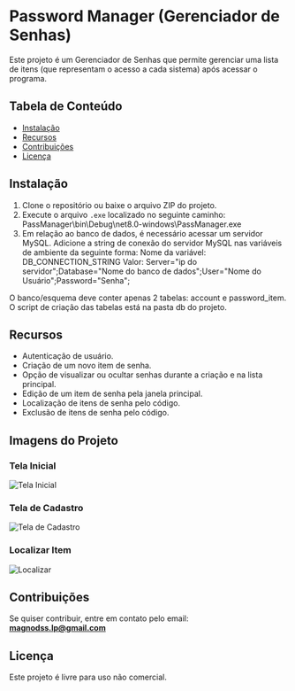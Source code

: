 ﻿# Password Manager (Gerenciador de Senhas)

Este projeto é um Gerenciador de Senhas que permite gerenciar uma lista de itens (que representam o acesso a cada sistema) após acessar o programa.

## Tabela de Conteúdo

- [Instalação](#instalação)
- [Recursos](#recursos)
- [Contribuições](#contribuições)
- [Licença](#licença)

## Instalação

1. Clone o repositório ou baixe o arquivo ZIP do projeto.
2. Execute o arquivo `.exe` localizado no seguinte caminho: PassManager\bin\Debug\net8.0-windows\PassManager.exe
3. Em relação ao banco de dados, é necessário acessar um servidor MySQL. Adicione a string de conexão do servidor MySQL nas variáveis de ambiente da seguinte forma:
Nome da variável: DB_CONNECTION_STRING
Valor: Server="ip do servidor";Database="Nome do banco de dados";User="Nome do Usuário";Password="Senha";

O banco/esquema deve conter apenas 2 tabelas: account e password_item. O script de criação das tabelas está na pasta db do projeto.

## Recursos

- Autenticação de usuário.
- Criação de um novo item de senha.
- Opção de visualizar ou ocultar senhas durante a criação e na lista principal.
- Edição de um item de senha pela janela principal.
- Localização de itens de senha pelo código.
- Exclusão de itens de senha pelo código.

## Imagens do Projeto

### Tela Inicial
![Tela Inicial](https://github.com/MagnoVJ/PasswordManager/Screenshots/Screenshot1.jpg)

### Tela de Cadastro
![Tela de Cadastro](https://github.com/MagnoVJ/PasswordManager/Screenshots/Screenshot2.jpg)

### Localizar Item
![Localizar](https://github.com/MagnoVJ/PasswordManager/Screenshots/Screenshot2.jpg)

## Contribuições

Se quiser contribuir, entre em contato pelo email:  
**magnodss.lp@gmail.com**

## Licença

Este projeto é livre para uso não comercial.